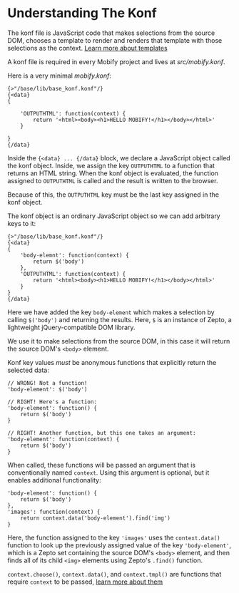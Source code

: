 # Understanding The Konf

The konf file is JavaScript code that makes selections from the source DOM, chooses a template to render and renders that template with those selections as the context. [Learn more about templates](https://support.mobify.com/customer/portal/articles/511698-understanding-templates)

A konf file is required in every Mobify project and lives at _src/mobify.konf_.

Here is a very minimal _mobify.konf_:

    {>"/base/lib/base_konf.konf"/}
    {<data} 
    {

        'OUTPUTHTML': function(context) {
            return '<html><body><h1>HELLO MOBIFY!</h1></body></html>'
        }

    } 
    {/data}

Inside the `{<data} ... {/data}` block, we declare a JavaScript object called the konf object. Inside, we assign the key `OUTPUTHTML` to a function that returns an HTML string. When the konf object is evaluated, the function assigned to `OUTPUTHTML` is called and the result is written to the browser. 

Because of this, the `OUTPUTHTML` key must be the last key assigned in the konf object.

The konf object is an ordinary JavaScript object so we can add arbitrary keys to it:

    {>"/base/lib/base_konf.konf"/}
    {<data} 
    {
        'body-elemnt': function(context) {
            return $('body')
        },
        'OUTPUTHTML': function(context) {
            return '<html><body><h1>HELLO MOBIFY!</h1></body></html>'
        }
    } 
    {/data}

Here we have added the key `body-element` which makes a selection by calling `$('body')` and returning the results. Here, `$` is an instance of Zepto, a lightweight jQuery-compatible DOM library. 

We use it to make selections from the source DOM, in this case it will return the source DOM's `<body>` element.

Konf key values _must_ be anonymous functions that explicitly return the selected data:

    // WRONG! Not a function!
    'body-element': $('body')

    // RIGHT! Here's a function:
    'body-element': function() {
        return $('body')
    }

    // RIGHT! Another function, but this one takes an argument:
    'body-element': function(context) {
        return $('body')
    }

When called, these functions will be passed an argument that is conventionally named `context`. Using this argument is optional, but it enables additional functionality:

    'body-element': function() {
        return $('body')
    },
    'images': function(context) {
        return context.data('body-element').find('img')
    }
    
Here, the function assigned to the key `'images'` uses the `context.data()` function to look up the previously assigned value of the key `'body-element'`, which is a Zepto set containing the source DOM's `<body>` element, and then finds all of its child `<img>` elements using Zepto's `.find()` function.

`context.choose()`, `context.data()`, and `context.tmpl()` are functions that require `context` to be passed, [learn more about them](https://support.mobify.com/customer/portal/articles/511630-konf-reference)